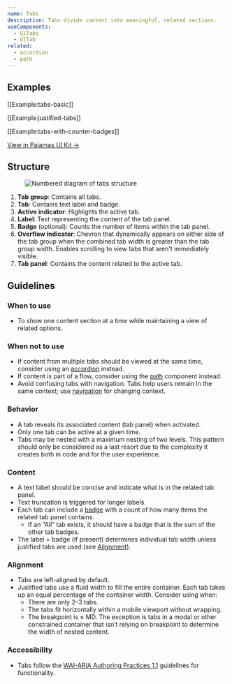 ```yaml
---
name: Tabs
description: Tabs divide content into meaningful, related sections.
vueComponents:
  - GlTabs
  - GlTab
related:
  - accordion
  - path
---
```


## Examples

[[Example:tabs-basic]]

[[Example:justified-tabs]]

[[Example:tabs-with-counter-badges]]

[View in Pajamas UI Kit →](https://www.figma.com/file/qEddyqCrI7kPSBjGmwkZzQ/Component-library?node-id=425%3A138)

## Structure

<figure class="figure" role="figure" aria-label="Tabs structure">
  <img class="figure-img" src="/img/tabs-structure.svg" alt="Numbered diagram of tabs structure" role="img" />
</figure>

1. **Tab group**: Contains all tabs.
1. **Tab**: Contains text label and badge.
1. **Active indicator**: Highlights the active tab.
1. **Label**: Text representing the content of the tab panel.
1. **Badge** (optional): Counts the number of items within the tab panel.
1. **Overflow indicator**: Chevron that dynamically appears on either side of the tab group when the combined tab width is greater than the tab group width. Enables scrolling to view tabs that aren't immediately visible. 
1. **Tab panel**: Contains the content related to the active tab.

## Guidelines

### When to use

-  To show one content section at a time while maintaining a view of related options.

### When not to use

- If content from multiple tabs should be viewed at the same time, consider using an [accordion](/components/accordion) instead.
- If content is part of a flow, consider using the [path](/components/path) component instead.
- Avoid confusing tabs with navigation. Tabs help users remain in the same context; use [navigation](/regions/navigation) for changing context.

### Behavior

- A tab reveals its associated content (tab panel) when activated.
- Only one tab can be active at a given time.
- Tabs may be nested with a maximum nesting of two levels. This pattern should only be considered as a last resort due to the complexity it creates both in code and for the user experience.

### Content

- A text label should be concise and indicate what is in the related tab panel.
- Text truncation is triggered for longer labels.
- Each tab can include a [badge](/components/badge) with a count of how many items the related tab panel contains.
  - If an “All” tab exists, it should have a badge that is the sum of the other tab badges.
- The label + badge (if present) determines individual tab width unless justified tabs are used (see [Alignment](#alignment)).

### Alignment

- Tabs are left-aligned by default.
- Justified tabs use a fluid width to fill the entire container. Each tab takes up an equal percentage of the container width. Consider using when:
  - There are only 2–3 tabs.
  - The tabs fit horizontally within a mobile viewport without wrapping.
  - The breakpoint is ≤ MD. The exception is tabs in a modal or other constrained container that isn’t relying on breakpoint to determine the width of nested content.

### Accessibility

- Tabs follow the [WAI-ARIA Authoring Practices 1.1](https://www.w3.org/TR/wai-aria-practices-1.1/#tabpanel) guidelines for functionality.
